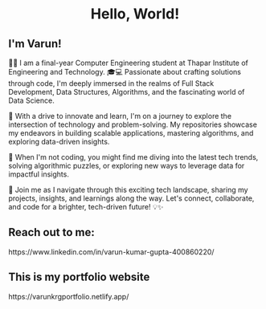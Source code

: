 <h1 align="center"> Hello, World! </h1>

<h2> I'm Varun! </h2>

👨‍🎓 I am a final-year Computer Engineering student at Thapar Institute of Engineering and Technology. 🎓💻 Passionate about crafting solutions through code, I'm deeply immersed in the realms of Full Stack Development, Data Structures, Algorithms, and the fascinating world of Data Science.

🚀 With a drive to innovate and learn, I'm on a journey to explore the intersection of technology and problem-solving. My repositories showcase my endeavors in building scalable applications, mastering algorithms, and exploring data-driven insights.

🌟 When I'm not coding, you might find me diving into the latest tech trends, solving algorithmic puzzles, or exploring new ways to leverage data for impactful insights.

🔭 Join me as I navigate through this exciting tech landscape, sharing my projects, insights, and learnings along the way. Let's connect, collaborate, and code for a brighter, tech-driven future! 💡✨

<h2> Reach out to me: </h2>
https://www.linkedin.com/in/varun-kumar-gupta-400860220/

<h2> This is my portfolio website</h2>
https://varunkrgportfolio.netlify.app/

<!--
**Varun1300211/Varun1300211** is a ✨ _special_ ✨ repository because its `README.md` (this file) appears on your GitHub profile.

Here are some ideas to get you started:

- 🔭 I’m currently working on ...
- 🌱 I’m currently learning ...
- 👯 I’m looking to collaborate on ...
- 🤔 I’m looking for help with ...
- 💬 Ask me about ...
- 📫 How to reach me: ...
- 😄 Pronouns: ...
- ⚡ Fun fact: ...
-->
